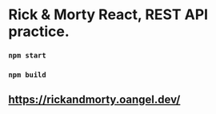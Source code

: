 # Rick & Morty React, REST API practice. 


### `npm start`

### `npm build`

## https://rickandmorty.oangel.dev/



